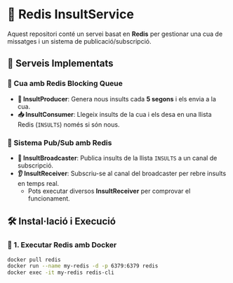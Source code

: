 # 🚀 Redis InsultService

Aquest repositori conté un servei basat en **Redis** per gestionar una cua de missatges i un sistema de publicació/subscripció.

## 📌 Serveis Implementats  

### 🔄 Cua amb Redis Blocking Queue  
- **📝 InsultProducer**: Genera nous insults cada **5 segons** i els envia a la cua.  
- **📥 InsultConsumer**: Llegeix insults de la cua i els desa en una llista Redis (`INSULTS`) només si són nous.  

### 📡 Sistema Pub/Sub amb Redis  
- **📢 InsultBroadcaster**: Publica insults de la llista `INSULTS` a un canal de subscripció.  
- **👂 InsultReceiver**: Subscriu-se al canal del broadcaster per rebre insults en temps real.  
  - Pots executar diversos **InsultReceiver** per comprovar el funcionament.  

## 🛠️ Instal·lació i Execució  

### 🔹 1. Executar Redis amb Docker  
```bash
docker pull redis
docker run --name my-redis -d -p 6379:6379 redis
docker exec -it my-redis redis-cli
